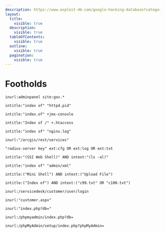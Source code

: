 ```yaml
---
description: https://www.exploit-db.com/google-hacking-database?category=1
layout:
  title:
    visible: true
  description:
    visible: true
  tableOfContents:
    visible: true
  outline:
    visible: true
  pagination:
    visible: true
---
```


# Footholds

```
inurl:adminpanel site:gov.*
```

```
intitle:"index of" "httpd.pid"
```

```
intitle:"index.of" +jmx-console
```

```
intitle:"Index of /" +.htaccess
```

```
intitle:"index of" "nginx.log"
```

```
inurl:"/arcgis/rest/services"
```

```
"radius-server key" ext:cfg OR ext:log OR ext:txt
```

```
intitle:"(SSI Web Shell)" AND intext:"(ls -al)"
```

```
intitle:"index of" "admin/xml"
```

```
intitle:("Mini Shell") AND intext:("Upload File")
```

```
intitle:("Index of") AND intext:("c99.txt" OR "c100.txt")
```

```
inurl:/servicedesk/customer/user/login
```

```
inurl:"customer.aspx"
```

```
inurl:"index.php?db="
```

```
inurl:/phpmyadmin/index.php?db=
```

```
inurl:/phpMyAdmin/setup/index.php?phpMyAdmin=
```
